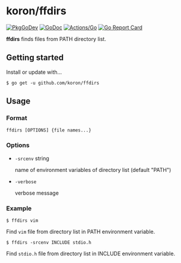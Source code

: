 # koron/ffdirs

[![PkgGoDev](https://pkg.go.dev/badge/github.com/koron/ffdirs)](https://pkg.go.dev/github.com/koron/ffdirs)
[![GoDoc](https://godoc.org/github.com/koron/ffdirs?status.svg)](https://godoc.org/github.com/koron/ffdirs)
[![Actions/Go](https://github.com/koron/ffdirs/workflows/Go/badge.svg)](https://github.com/koron/ffdirs/actions?query=workflow%3AGo)
[![Go Report Card](https://goreportcard.com/badge/github.com/koron/ffdirs)](https://goreportcard.com/report/github.com/koron/ffdirs)

**ffdirs** finds files from PATH directory list.

## Getting started

Install or update with...

```console
$ go get -u github.com/koron/ffdirs
```

## Usage

### Format

```
ffdirs [OPTIONS] {file names...}
```

### Options

*   `-srcenv` string

    name of environment variables of directory list (default "PATH")
*   `-verbose`

    verbose message

### Example

```console
$ ffdirs vim
```

Find `vim` file from directory list in PATH environment variable.

```console
$ ffdirs -srcenv INCLUDE stdio.h
```

Find `stdio.h` file from directory list in INCLUDE environment variable.
